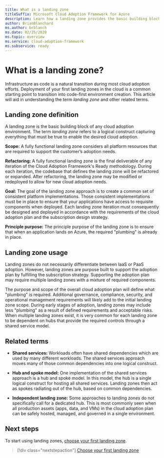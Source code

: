 ```yaml
---
title: What is a landing zone
titleSuffix: Microsoft Cloud Adoption Framework for Azure
description: Learn how a landing zone provides the basic building block of any cloud adoption environment.
author: BrianBlanchard
ms.author: brblanch
ms.date: 02/25/2020
ms.topic: overview
ms.service: cloud-adoption-framework
ms.subservice: ready
---
```


<!-- markdownlint-disable MD026 -->

# What is a landing zone?

Infrastructure as code is a natural transition during most cloud adoption efforts. Deployment of your first landing zones in the cloud is a common starting point to transition into code-first environment creation. This article will aid in understanding the term _landing zone_ and other related terms.

## Landing zone definition

A landing zone is the basic building block of any cloud adoption environment. The term _landing zone_ refers to a logical construct capturing everything that must be true to enable the desired cloud adoption.

**Scope:** A fully functional landing zone considers all platform resources that are required to support the customer’s adoption needs.

**Refactoring:** A fully functional landing zone is the final deliverable of any iteration of the Cloud Adoption Framework's Ready methodology. During each iteration, the codebase that defines the landing zone will be refactored or expanded. After refactoring, the landing zone may be modified or redeployed to allow for new cloud adoption needs.

**Goal:** The goal of the landing zone approach is to create a common set of consistent platform implementations. Those consistent implementations must be in place to ensure that your applications have access to requisite components when deployed. Each landing zone iteration must consequently be designed and deployed in accordance with the requirements of the cloud adoption plan and the subscription design strategy.

**Principle purpose:** The principle purpose of the landing zone is to ensure that when an application lands on Azure, the required "plumbing" is already in place.

## Landing zone usage

Landing zones do not necessarily differentiate between IaaS or PaaS adoption. However, landing zones are purpose built to support the adoption plan by fulfilling the subscription strategy. Supporting the adoption plan may require multiple landing zones with a mixture of required components.

The purpose and scope of the overall cloud adoption plan will define what "plumbing" is required. Additional governance, compliance, security, and operational management requirements will likely add to the initial landing zone scope. During early stages of adoption, landing zones may include less "plumbing" as a result of defined requirements and acceptable risks.  When multiple landing zones exist, it is very common for each landing zone to be dependent on hubs that provide the required controls through a shared service model.

## Related terms

- **Shared services:** Workloads often have shared dependencies which are used by many different workloads. The shared services approach moves many of those common dependencies into one logical construct.

- **Hub and spoke model:** One implementation of the shared services approach is a hub and spoke model. In this model, the hub is a single logical construct for hosting all shared services. Landing zones then act as spokes radiating out of the hub, based on common dependencies.

- **Independent landing zone:** Some approaches to landing zones do not specifically call for a dedicated hub. This is most commonly seen when all production assets (apps, data, and VMs) in the cloud adoption plan can be safely hosted, managed, and governed in a single environment.

## Next steps

To start using landing zones, [choose your first landing zone](./first-landing-zone.md).

> [!div class="nextstepaction"]
> [Choose your first landing zone](./first-landing-zone.md)
